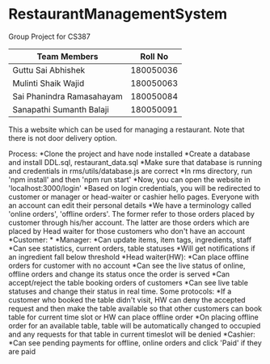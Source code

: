 # RestaurantManagementSystem
Group Project for CS387

| Team Members | Roll No|
|---|---|
| Guttu Sai Abhishek        | 180050036 |
| Mulinti Shaik Wajid       | 180050063 |
| Sai Phanindra Ramasahayam | 180050084 |
| Sanapathi Sumanth Balaji  | 180050091 |


This a website which can be used for managing a restaurant. Note that there is not door delivery option.

Process:
*Clone the project and have node installed
*Create a database and install DDL.sql, restaurant_data.sql
*Make sure that database is running and credentials in rms/utils/database.js are correct
*In rms directory, run 'npm install' and then 'npm run start'
*Now, you can open the website in 'localhost:3000/login'
*Based on login credentials, you will be redirected to customer or manager or head-waiter or cashier hello pages. Everyone with an account can edit their personal details
*We have a terminology called 'online orders', 'offline orders'. The former refer to those orders placed by customer through his/her account. The latter are those orders which are placed by Head waiter for those customers who don't have an account
*Customer:
  *
*Manager:
  *Can update items, item tags, ingredients, staff
  *Can see statistics, current orders, table statuses
  *Will get notifications if an ingredient fall below threshold
*Head waiter(HW):
  *Can place offline orders for customer with no account
  *Can see the live status of online, offline orders and change its status once the order is served
  *Can accept/reject the table booking orders of customers
  *Can see live table statuses and change their status in real time. Some protocols:
    *If a customer who booked the table didn't visit, HW can deny the accepted request and then make the table available so that other customers can book table for current time slot or HW can place offline order
    *On placing offline order for an available table, table will be automatically changed to occupied and any requests for that table in current timeslot will be denied
*Cashier:
  *Can see pending payments for offline, online orders and click 'Paid' if they are paid

